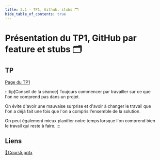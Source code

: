 ```yaml
---
title: 3.1 - TP1, Github, stubs 🗂️
hide_table_of_contents: true
---
```


# Présentation du TP1, GitHub par feature et stubs 🗂️

## TP

[Page du TP1](/tps/tp1)

:::tip[Conseil de la séance]
Toujours commencer par travailler sur ce que l'on ne comprend pas dans un projet.

On évite d'avoir une mauvaise surprise et d'avoir à changer le travail que l'on a déjà fait une fois que l'on a compris l'ensemble de la solution.

On peut également mieux planifier notre temps lorsque l'on comprend bien le travail qui reste à faire.
:::

## Liens

[🔗Cours5.pptx](https://cegepedouardmontpetit.sharepoint.com/:p:/s/CMT420InformatiqueComitesCours-5W5/EbLvWcA-wGFGkczyWIp7t_0BfPgRkTGc9mq1Tq89zIm1Kw?e=Qk1Am4)
